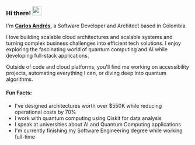 ### Hi there! <img src="https://emojis.slackmojis.com/emojis/images/1536351075/4594/blob-wave.gif" width="25"/>

I'm [**Carlos Andrés**](https://portfolio-andres-marulanda.vercel.app/), a Software Developer and Architect based in Colombia.

I love building scalable cloud architectures and scalable systems and turning complex business challenges into efficient tech solutions. I enjoy exploring the fascinating world of quantum computing and AI while developing full-stack applications.

Outside of code and cloud platforms, you'll find me working on accessibility projects, automating everything I can, or diving deep into quantum algorithms.

#### Fun Facts:
* I've designed architectures worth over $550K while reducing operational costs by 70%
* I work with quantum computing using Qiskit for data analysis
* I speak at universities about AI and Quantum Computing applications
* I'm currently finishing my Software Engineering degree while working full-time
